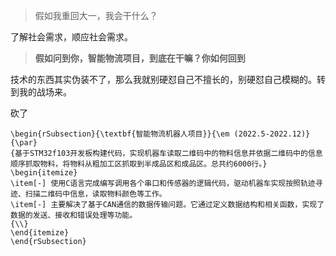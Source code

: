 >假如我重回大一，我会干什么？

了解社会需求，顺应社会需求。



>**假如问到你，智能物流项目，到底在干嘛？你如何回到**

技术的东西其实伪装不了，那么我就别硬怼自己不擅长的，别硬怼自己模糊的。转到我的战场来。

砍了

```
\begin{rSubsection}{\textbf{智能物流机器人项目}}{\em (2022.5-2022.12)}{\par}
{基于STM32f103开发板构建代码，实现机器车读取二维码中的物料信息并依据二维码中的信息顺序抓取物料，将物料从粗加工区抓取到半成品区和成品区。总共约6000行。}
\begin{itemize}
\item[-] 使用C语言完成编写调用各个串口和传感器的逻辑代码，驱动机器车实现按照轨迹寻迹、扫描二维码中信息，读取物料颜色等工作。
\item[-] 主要解决了基于CAN通信的数据传输问题。它通过定义数据结构和相关函数，实现了数据的发送、接收和错误处理等功能。
{\\}
\end{itemize}
\end{rSubsection}


```

